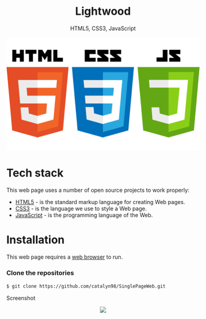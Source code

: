 <h1 align="center">
  Lightwood
</h1>
<p align="center">
  HTML5, CSS3, JavaScript
</p>

<p align="center">
  <img src="https://github.com/catalyn98/SinglePageWeb/blob/main/StackTech.png" />
</p>

# Tech stack
This web page uses a number of open source projects to work properly:
* [HTML5](https://www.w3schools.com/html/) - is the standard markup language for creating Web pages.
* [CSS3](https://www.w3schools.com/css/) - is the language we use to style a Web page.
* [JavaScript](https://www.w3schools.com/js/) - is the programming language of the Web.

# Installation
This web page requires a [web browser](https://en.wikipedia.org/wiki/Web_browser) to run.

### Clone the repositories
```sh
$ git clone https://github.com/catalyn98/SinglePageWeb.git
```

Screenshot
<p align="center">
  <img src="https://github.com/catalyn98/SinglePageWeb/blob/main/captura%20de%20ecran.png" />
</p>
